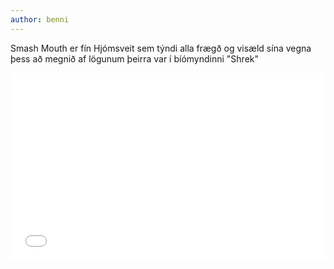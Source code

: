```yaml
---
author: benni
---
```

Smash Mouth er fín Hjómsveit sem týndi alla frægð
og visæld sína vegna þess að megnið af
 lögunum þeirra var í
bíómyndinni "Shrek"


<iframe allow="autoplay" scrolling="no" src="assets/music/SmashMouth-AllStar.mp3"
width="100%" height="300" frameborder="no"></iframe>